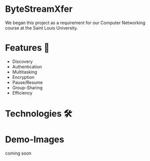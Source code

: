 # ByteStreamXfer
We began this project as a requirement for our Computer Networking course at the Saint Louis University. 

# Features 🌟
- Discovery
- Authentication
- Multitasking
- Encryption
- Pause/Resume
- Group-Sharing
- Efficiency
  
# Technologies 🛠️

# Demo-Images
coming soon

